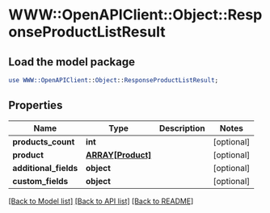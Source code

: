# WWW::OpenAPIClient::Object::ResponseProductListResult

## Load the model package
```perl
use WWW::OpenAPIClient::Object::ResponseProductListResult;
```

## Properties
Name | Type | Description | Notes
------------ | ------------- | ------------- | -------------
**products_count** | **int** |  | [optional] 
**product** | [**ARRAY[Product]**](Product.md) |  | [optional] 
**additional_fields** | **object** |  | [optional] 
**custom_fields** | **object** |  | [optional] 

[[Back to Model list]](../README.md#documentation-for-models) [[Back to API list]](../README.md#documentation-for-api-endpoints) [[Back to README]](../README.md)


